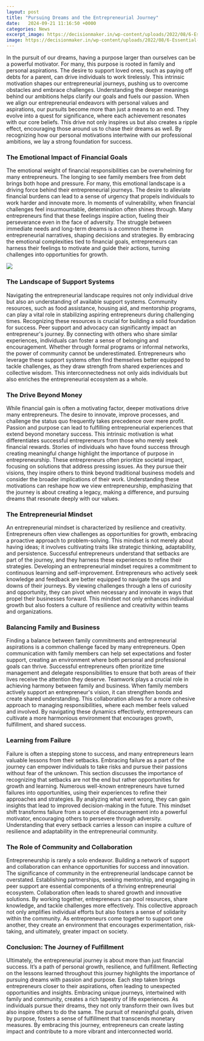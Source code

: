 ```yaml
---
layout: post
title: "Pursuing Dreams and the Entrepreneurial Journey"
date:   2024-09-21 11:16:50 +0000
categories: News
excerpt_image: https://decisionmaker.in/wp-content/uploads/2022/08/6-Essential-Steps-of-the-Entrepreneurial-Journey-1.jpg
image: https://decisionmaker.in/wp-content/uploads/2022/08/6-Essential-Steps-of-the-Entrepreneurial-Journey-1.jpg
---
```


In the pursuit of our dreams, having a purpose larger than ourselves can be a powerful motivator. For many, this purpose is rooted in family and personal aspirations. The desire to support loved ones, such as paying off debts for a parent, can drive individuals to work tirelessly. This intrinsic motivation shapes our entrepreneurial journeys, pushing us to overcome obstacles and embrace challenges. Understanding the deeper meanings behind our ambitions helps clarify our goals and fuels our passion.
When we align our entrepreneurial endeavors with personal values and aspirations, our pursuits become more than just a means to an end. They evolve into a quest for significance, where each achievement resonates with our core beliefs. This drive not only inspires us but also creates a ripple effect, encouraging those around us to chase their dreams as well. By recognizing how our personal motivations intertwine with our professional ambitions, we lay a strong foundation for success.
### The Emotional Impact of Financial Goals
The emotional weight of financial responsibilities can be overwhelming for many entrepreneurs. The longing to see family members free from debt brings both hope and pressure. For many, this emotional landscape is a driving force behind their entrepreneurial journeys. The desire to alleviate financial burdens can lead to a sense of urgency that propels individuals to work harder and innovate more.
In moments of vulnerability, when financial challenges feel insurmountable, determination often shines through. Many entrepreneurs find that these feelings inspire action, fueling their perseverance even in the face of adversity. The struggle between immediate needs and long-term dreams is a common theme in entrepreneurial narratives, shaping decisions and strategies. By embracing the emotional complexities tied to financial goals, entrepreneurs can harness their feelings to motivate and guide their actions, turning challenges into opportunities for growth.

![](https://decisionmaker.in/wp-content/uploads/2022/08/6-Essential-Steps-of-the-Entrepreneurial-Journey-1.jpg)
### The Landscape of Support Systems
Navigating the entrepreneurial landscape requires not only individual drive but also an understanding of available support systems. Community resources, such as food assistance, housing aid, and mentorship programs, can play a vital role in stabilizing aspiring entrepreneurs during challenging times. Recognizing these resources is crucial for building a solid foundation for success.
Peer support and advocacy can significantly impact an entrepreneur's journey. By connecting with others who share similar experiences, individuals can foster a sense of belonging and encouragement. Whether through formal programs or informal networks, the power of community cannot be underestimated. Entrepreneurs who leverage these support systems often find themselves better equipped to tackle challenges, as they draw strength from shared experiences and collective wisdom. This interconnectedness not only aids individuals but also enriches the entrepreneurial ecosystem as a whole.
### The Drive Beyond Money
While financial gain is often a motivating factor, deeper motivations drive many entrepreneurs. The desire to innovate, improve processes, and challenge the status quo frequently takes precedence over mere profit. Passion and purpose can lead to fulfilling entrepreneurial experiences that extend beyond monetary success. This intrinsic motivation is what differentiates successful entrepreneurs from those who merely seek financial rewards.
Stories of individuals who have found success through creating meaningful change highlight the importance of purpose in entrepreneurship. These entrepreneurs often prioritize societal impact, focusing on solutions that address pressing issues. As they pursue their visions, they inspire others to think beyond traditional business models and consider the broader implications of their work. Understanding these motivations can reshape how we view entrepreneurship, emphasizing that the journey is about creating a legacy, making a difference, and pursuing dreams that resonate deeply with our values.
### The Entrepreneurial Mindset
An entrepreneurial mindset is characterized by resilience and creativity. Entrepreneurs often view challenges as opportunities for growth, embracing a proactive approach to problem-solving. This mindset is not merely about having ideas; it involves cultivating traits like strategic thinking, adaptability, and persistence. Successful entrepreneurs understand that setbacks are part of the journey, and they harness these experiences to refine their strategies.
Developing an entrepreneurial mindset requires a commitment to continuous learning and self-improvement. Entrepreneurs who actively seek knowledge and feedback are better equipped to navigate the ups and downs of their journeys. By viewing challenges through a lens of curiosity and opportunity, they can pivot when necessary and innovate in ways that propel their businesses forward. This mindset not only enhances individual growth but also fosters a culture of resilience and creativity within teams and organizations.
### Balancing Family and Business
Finding a balance between family commitments and entrepreneurial aspirations is a common challenge faced by many entrepreneurs. Open communication with family members can help set expectations and foster support, creating an environment where both personal and professional goals can thrive. Successful entrepreneurs often prioritize time management and delegate responsibilities to ensure that both areas of their lives receive the attention they deserve.
Teamwork plays a crucial role in achieving harmony between family and business. When family members actively support an entrepreneur's vision, it can strengthen bonds and create shared understanding. This collaboration allows for a more cohesive approach to managing responsibilities, where each member feels valued and involved. By navigating these dynamics effectively, entrepreneurs can cultivate a more harmonious environment that encourages growth, fulfillment, and shared success.
### Learning from Failure
Failure is often a stepping stone to success, and many entrepreneurs learn valuable lessons from their setbacks. Embracing failure as a part of the journey can empower individuals to take risks and pursue their passions without fear of the unknown. This section discusses the importance of recognizing that setbacks are not the end but rather opportunities for growth and learning.
Numerous well-known entrepreneurs have turned failures into opportunities, using their experiences to refine their approaches and strategies. By analyzing what went wrong, they can gain insights that lead to improved decision-making in the future. This mindset shift transforms failure from a source of discouragement into a powerful motivator, encouraging others to persevere through adversity. Understanding that every setback carries a lesson can inspire a culture of resilience and adaptability in the entrepreneurial community.
### The Role of Community and Collaboration
Entrepreneurship is rarely a solo endeavor. Building a network of support and collaboration can enhance opportunities for success and innovation. The significance of community in the entrepreneurial landscape cannot be overstated. Establishing partnerships, seeking mentorship, and engaging in peer support are essential components of a thriving entrepreneurial ecosystem.
Collaboration often leads to shared growth and innovative solutions. By working together, entrepreneurs can pool resources, share knowledge, and tackle challenges more effectively. This collective approach not only amplifies individual efforts but also fosters a sense of solidarity within the community. As entrepreneurs come together to support one another, they create an environment that encourages experimentation, risk-taking, and ultimately, greater impact on society.
### Conclusion: The Journey of Fulfillment
Ultimately, the entrepreneurial journey is about more than just financial success. It’s a path of personal growth, resilience, and fulfillment. Reflecting on the lessons learned throughout this journey highlights the importance of pursuing dreams with passion and purpose. Each step taken brings entrepreneurs closer to their aspirations, often leading to unexpected opportunities and insights.
Embracing unique journeys, intertwined with family and community, creates a rich tapestry of life experiences. As individuals pursue their dreams, they not only transform their own lives but also inspire others to do the same. The pursuit of meaningful goals, driven by purpose, fosters a sense of fulfillment that transcends monetary measures. By embracing this journey, entrepreneurs can create lasting impact and contribute to a more vibrant and interconnected world.